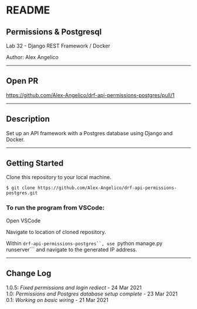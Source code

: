 # README

## Permissions & Postgresql

Lab 32 - Django REST Framework / Docker

Author: Alex Angelico

----

## Open PR

https://github.com/Alex-Angelico/drf-api-permissions-postgres/pull/1

----

## Description

Set up an API framework with a Postgres database using Django and Docker.

----

## Getting Started

Clone this repository to your local machine.

```
$ git clone https://github.com/Alex-Angelico/drf-api-permissions-postgres.git
```

### To run the program from VSCode:

Open VSCode

Navigate to location of cloned repository.

Within ```drf-api-permissions-postgres``, use ```python manage.py runserver``` and navigate to the generated IP address.

----

## Change Log

1.0.5: *Fixed permissions and login rediect* - 24 Mar 2021  
1.0: *Permissions and Postgres database setup complete* - 23 Mar 2021  
0.1: *Working on basic wiring* - 21 Mar 2021
